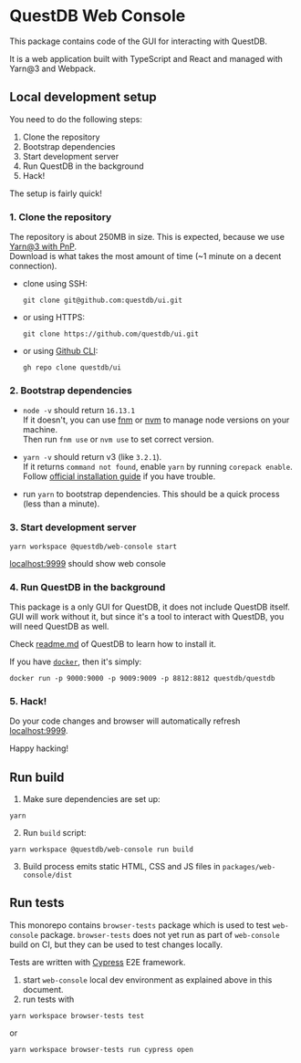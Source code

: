 # QuestDB Web Console

This package contains code of the GUI for interacting with QuestDB.

It is a web application built with TypeScript and React and managed with
Yarn@3 and Webpack.

## Local development setup

You need to do the following steps:

1. Clone the repository
2. Bootstrap dependencies
3. Start development server
4. Run QuestDB in the background
5. Hack!

The setup is fairly quick!

### 1. Clone the repository

The repository is about 250MB in size. This is expected, because we use [Yarn@3 with PnP](https://next.yarnpkg.com/features/pnp).\
Download is what takes the most amount of time (~1 minute on a decent connection).

* clone using SSH:
  ```
  git clone git@github.com:questdb/ui.git
  ```

* or using HTTPS:
  ```
  git clone https://github.com/questdb/ui.git
  ```

* or using [Github CLI](https://cli.github.com/):
  ```
  gh repo clone questdb/ui
  ```

### 2. Bootstrap dependencies

* `node -v` should return `16.13.1`\
  If it doesn't, you can use [fnm](https://fnm.vercel.app) or [nvm](https://github.com/nvm-sh/nvm) to manage node versions on your machine.\
  Then run `fnm use` or `nvm use` to set correct version.

* `yarn -v` should return v3 (like `3.2.1`).\
  If it returns `command not found`, enable `yarn` by running `corepack enable`.\
  Follow [official installation guide](https://yarnpkg.com/getting-started/install) if you have trouble.
  
* run `yarn` to bootstrap dependencies. This should be a quick process (less than a minute).

### 3. Start development server

```
yarn workspace @questdb/web-console start
```

[localhost:9999](http://localhost:9999) should show web console

### 4. Run QuestDB in the background

This package is a only GUI for QuestDB, it does not include QuestDB itself.\
GUI will work without it, but since it's a tool to interact with QuestDB, you will need QuestDB as well.

Check [readme.md](https://github.com/questdb/questdb#install-questdb) of QuestDB to learn how to install it.

If you have [`docker`](https://docs.docker.com/get-docker/), then it's simply:

```
docker run -p 9000:9000 -p 9009:9009 -p 8812:8812 questdb/questdb
```

### 5. Hack!

Do your code changes and browser will automatically refresh [localhost:9999](http://localhost:9999).

Happy hacking!

## Run build 

1. Make sure dependencies are set up:

```
yarn
```

2. Run `build` script:

```
yarn workspace @questdb/web-console run build
```

3. Build process emits static HTML, CSS and JS files in `packages/web-console/dist`

## Run tests

This monorepo contains `browser-tests` package which is used to test
`web-console` package. `browser-tests` does not yet run as part of
`web-console` build on CI, but they can be used to test changes locally.

Tests are written with [Cypress](https://www.cypress.io/) E2E framework.

1. start `web-console` local dev environment as explained above in this document.
2. run tests with
  ```
  yarn workspace browser-tests test
  ```

  or

  ```
  yarn workspace browser-tests run cypress open
  ```
